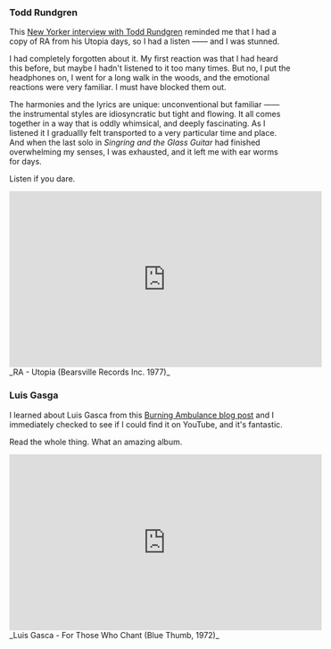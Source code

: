 ### Todd Rundgren

This [New Yorker interview with Todd Rundgren](https://www.newyorker.com/magazine/2023/01/02/todd-rundgren-renaissance-rocker)
reminded me that I had a copy of RA from his Utopia days, so I had a listen —— and I was stunned.

I had completely forgotten about it. My first reaction was that I had heard this before, but maybe I hadn't listened to
it too many times. But no, I put the headphones on, I went for a long walk in the woods, and the emotional reactions
were very familiar. I must have blocked them out.

The harmonies and the lyrics are unique: unconventional but familiar —— the instrumental styles are idiosyncratic but
tight and flowing. It all comes together in a way that is oddly whimsical, and deeply fascinating. As I listened it I
graduallly felt transported to a very particular time and place. And when the last solo in _Singring and the Glass
Guitar_ had finished overwhelming my senses, I was exhausted, and it left me with ear worms for days.

Listen if you dare.

<iframe width="560" height="315" src="https://www.youtube.com/embed/bSr22WYcZtY" title="YouTube video player" frameborder="0" allow="accelerometer; autoplay; clipboard-write; encrypted-media; gyroscope; picture-in-picture; web-share" allowfullscreen></iframe>
_RA - Utopia (Bearsville Records Inc. 1977)_

### Luis Gasga

I learned about Luis Gasca from this
[Burning Ambulance blog post](https://burningambulance.substack.com/p/chant-along-with-luis-gasca)
and I immediately checked to see if I could find it on YouTube, and it's fantastic.

Read the whole thing. What an amazing album.

<iframe width="560" height="315" src="https://www.youtube.com/embed/02JmN-T1UWc" title="YouTube video player" frameborder="0" allow="accelerometer; autoplay; clipboard-write; encrypted-media; gyroscope; picture-in-picture; web-share" allowfullscreen></iframe>
_Luis Gasca - For Those Who Chant (Blue Thumb, 1972)_

